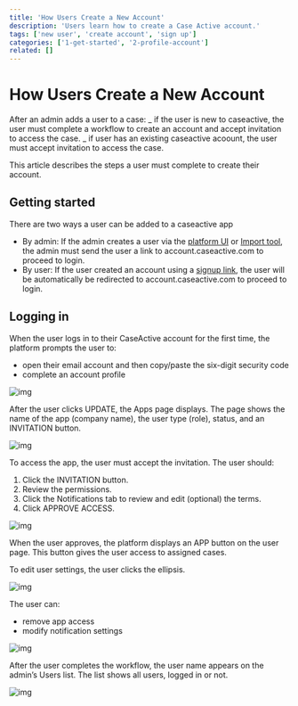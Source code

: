 ```yaml
---
title: 'How Users Create a New Account'
description: 'Users learn how to create a Case Active account.'
tags: ['new user', 'create account', 'sign up']
categories: ['1-get-started', '2-profile-account']
related: []
---
```


# How Users Create a New Account

After an admin adds a user to a case:
_ if the user is new to caseactive, the user must complete a workflow to create an account and accept invitation to access the case.
_ if user has an existing caseactive acoount, the user must accept invitation to access the case.

This article describes the steps a user must complete to create their account.

## Getting started

There are two ways a user can be added to a caseactive app

- By admin: If the admin creates a user via the <a href="docs/how-to-create-and-modify-users-with-the-ui" target="_blank">platform UI</a> or <a href="docs/how-to-create-or-modify-cases-with-the-import-tool" target="_blank">Import tool</a>, the admin must send the user a link to account.caseactive.com to proceed to login.
- By user: If the user created an account using a <a href="docs/how-to-create-users-with-a-signup-link" target="_blank">signup link</a>, the user will be automatically be redirected to account.caseactive.com to proceed to login.

## Logging in

When the user logs in to their CaseActive account for the first time, the platform prompts the user to:

- open their email account and then copy/paste the six-digit security code
- complete an account profile

![img](/images/user-flow-1.png)

After the user clicks UPDATE, the Apps page displays. The page shows the name of the app (company name), the user type (role), status, and an INVITATION button.

![img](/images/user-flow-2.png)

To access the app, the user must accept the invitation. The user should:

1. Click the INVITATION button.
2. Review the permissions.
3. Click the Notifications tab to review and edit (optional) the terms.
4. Click APPROVE ACCESS.

![img](/images/user-flow-3.png)

When the user approves, the platform displays an APP button on the user page. This button gives the user access to assigned cases.

To edit user settings, the user clicks the ellipsis.

![img](/images/user-flow-4.png)

The user can:

- remove app access
- modify notification settings

![img](/images/user-flow-5.png)

After the user completes the workflow, the user name appears on the admin’s Users list. The list shows all users, logged in or not.

![img](/images/user-flow-6.png)

